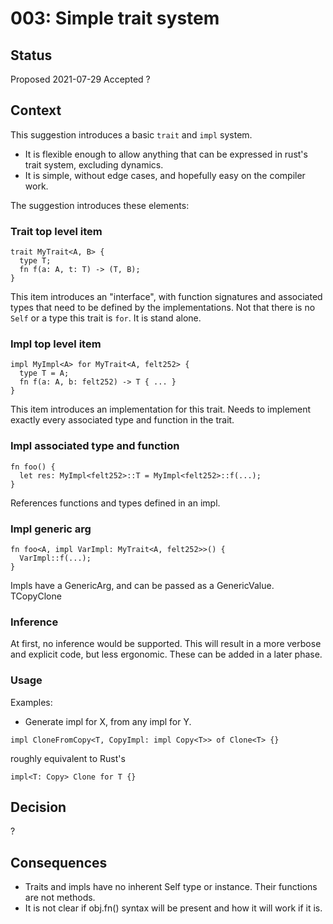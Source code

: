 # 003: Simple trait system

## Status

Proposed 2021-07-29
Accepted ?

## Context
This suggestion introduces a basic `trait` and `impl` system.
* It is flexible enough to allow anything that can be expressed in rust's trait system, excluding
  dynamics.
* It is simple, without edge cases, and hopefully easy on the compiler work.

The suggestion introduces these elements:
### Trait top level item
```
trait MyTrait<A, B> {
  type T;
  fn f(a: A, t: T) -> (T, B);
}
```
This item introduces an "interface", with function signatures and associated types that need to be
defined by the implementations.
Not that there is no `Self` or a type this trait is `for`. It is stand alone.

### Impl top level item
```
impl MyImpl<A> for MyTrait<A, felt252> {
  type T = A;
  fn f(a: A, b: felt252) -> T { ... }
}
```
This item introduces an implementation for this trait.
Needs to implement exactly every associated type and function in the trait.

### Impl associated type and function
```
fn foo() {
  let res: MyImpl<felt252>::T = MyImpl<felt252>::f(...);
}
```
References functions and types defined in an impl.

### Impl generic arg
```
fn foo<A, impl VarImpl: MyTrait<A, felt252>>() {
  VarImpl::f(...);
}
```
Impls have a GenericArg, and can be passed as a GenericValue.
TCopyClone
### Inference
At first, no inference would be supported. This will result in a more verbose and explicit code, but
less ergonomic. These can be added in a later phase.

### Usage
Examples:
* Generate impl for X, from any impl for Y.
```
impl CloneFromCopy<T, CopyImpl: impl Copy<T>> of Clone<T> {}
```
roughly equivalent to Rust's
```
impl<T: Copy> Clone for T {}
```

## Decision
?

## Consequences
- Traits and impls have no inherent Self type or instance. Their functions are not methods.
- It is not clear if obj.fn() syntax will be present and how it will work if it is.
